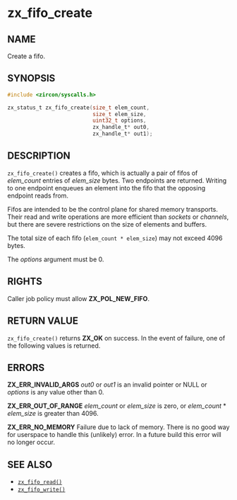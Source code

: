 # zx_fifo_create

## NAME

<!-- Contents of this heading updated by update-docs-from-fidl, do not edit. -->

Create a fifo.

## SYNOPSIS

<!-- Contents of this heading updated by update-docs-from-fidl, do not edit. -->

```c
#include <zircon/syscalls.h>

zx_status_t zx_fifo_create(size_t elem_count,
                           size_t elem_size,
                           uint32_t options,
                           zx_handle_t* out0,
                           zx_handle_t* out1);
```

## DESCRIPTION

`zx_fifo_create()` creates a fifo, which is actually a pair of fifos
of *elem_count* entries of *elem_size* bytes.  Two endpoints are
returned.  Writing to one endpoint enqueues an element into the fifo
that the opposing endpoint reads from.

Fifos are intended to be the control plane for shared memory transports.
Their read and write operations are more efficient than *sockets* or
*channels*, but there are severe restrictions on the size of elements
and buffers.

The total size of each fifo (`elem_count * elem_size`) may not exceed 4096 bytes.

The *options* argument must be 0.

## RIGHTS

<!-- Contents of this heading updated by update-docs-from-fidl, do not edit. -->

Caller job policy must allow **ZX_POL_NEW_FIFO**.

## RETURN VALUE

`zx_fifo_create()` returns **ZX_OK** on success. In the event of
failure, one of the following values is returned.

## ERRORS

**ZX_ERR_INVALID_ARGS**  *out0* or *out1* is an invalid pointer or NULL or
*options* is any value other than 0.

**ZX_ERR_OUT_OF_RANGE**  *elem_count* or *elem_size* is zero, or
*elem_count* * *elem_size* is greater than 4096.

**ZX_ERR_NO_MEMORY**  Failure due to lack of memory.
There is no good way for userspace to handle this (unlikely) error.
In a future build this error will no longer occur.


## SEE ALSO

 - [`zx_fifo_read()`]
 - [`zx_fifo_write()`]

<!-- References updated by update-docs-from-fidl, do not edit. -->

[`zx_fifo_read()`]: fifo_read.md
[`zx_fifo_write()`]: fifo_write.md
